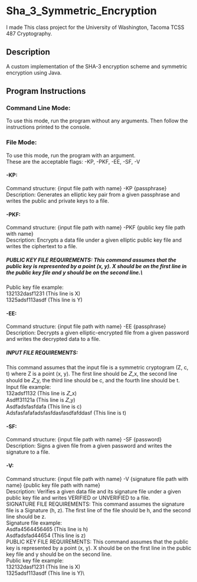 # Sha_3_Symmetric_Encryption
I made This class project for the University of Washington, Tacoma TCSS 487 Cryptography.

## Description
A custom implementation of the SHA-3 encryption scheme and symmetric encryption using Java.

## Program Instructions
### Command Line Mode:
To use this mode, run the program without any arguments. Then follow the instructions printed to the console.
### File Mode:
To use this mode, run the program with an argument.\
These are the acceptable flags: -KP, -PKF, -EE, -SF, -V

#### -KP:
Command structure: {input file path with name} -KP {passphrase}
Description: Generates an elliptic key pair from a given passphrase and writes the public and
private keys to a file.

#### -PKF:
Command structure: {input file path with name} -PKF {public key file path with name}\
Description: Encrypts a data file under a given elliptic public key file and writes the ciphertext to
a file.
##### PUBLIC KEY FILE REQUIREMENTS: This command assumes that the public key is represented by a point (x, y). X should be on the first line in the public key file and y should be on the second line.\
Public key file example:\
132132dasf1231 (This line is X)\
1325adsf113asdf (This line is Y)

#### -EE:
Command structure: {input file path with name} -EE {passphrase}\
Description: Decrypts a given elliptic-encrypted file from a given password and writes the decrypted data to a file.
##### INPUT FILE REQUIREMENTS:
This command assumes that the input file is a symmetric cryptogram (Z, c, t) where Z is a point (x, y). The first line should be 𝑍_x, the second line should be 𝑍_y, the third line should be c, and the fourth line should be t.\
Input file example:\
132adsf1132 (This line is 𝑍_x)\
Asdff31121a (This line is 𝑍_y)\
Asdfadsfasfdafa (This line is c)\
Adsfasfafafadsfasfdasfasdfafddasf (This line is t)

#### -SF:
Command structure: {input file path with name} -SF {password}\
Description: Signs a given file from a given password and writes the signature to a file.

#### -V:
Command structure: {input file path with name} -V {signature file path with name} {public key file path with name}\
Description: Verifies a given data file and its signature file under a given public key file and writes VERIFIED or UNVERIFIED to a file.\
SIGNATURE FILE REQUIREMENTS: This command assumes the signature file is a Signature (h, z). The first line of the file should be h, and the second line should be z.\
Signature file example:\
Asdfa4564456465 (This line is h)\
Asdfadsfad44654 (This line is z)\
PUBLIC KEY FILE REQUIREMENTS: This command assumes that the public key is represented by a point (x, y). X should be on the first line in the public key file and y should be on the second line.\
Public key file example:\
132132dasf1231 (This line is X)\
1325adsf113asdf (This line is Y)\
